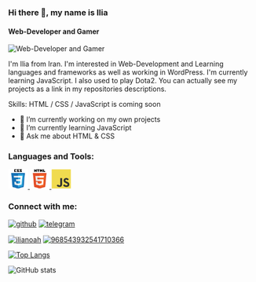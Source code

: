 ### Hi there 👋, my name is Ilia
#### Web-Developer and Gamer
![Web-Developer and Gamer](https://media.tenor.com/xGkSfwXINOUAAAAS/noah-jupe-lorenzo-enzo.gif)

I'm Ilia from Iran. I'm interested in Web-Development and Learning languages and frameworks as well as working in WordPress.  I'm currently learning JavaScript. I also used to play Dota2. You can actually see my projects as a link in my repositories descriptions.

Skills: HTML / CSS / JavaScript is coming soon

- 🔭 I’m currently working on my own projects 
- 🌱 I’m currently learning JavaScript 
- 💬 Ask me about HTML & CSS 





<h3 align="left">Languages and Tools:</h3>
<p align="left"> <a href="https://www.w3schools.com/css/" target="_blank" rel="noreferrer"> <img src="https://raw.githubusercontent.com/devicons/devicon/master/icons/css3/css3-original-wordmark.svg" alt="css3" width="40" height="40"/> </a> <a href="https://www.w3.org/html/" target="_blank" rel="noreferrer"> <img src="https://raw.githubusercontent.com/devicons/devicon/master/icons/html5/html5-original-wordmark.svg" alt="html5" width="40" height="40"/> </a> <a href="https://developer.mozilla.org/en-US/docs/Web/JavaScript" target="_blank" rel="noreferrer"> <img src="https://raw.githubusercontent.com/devicons/devicon/master/icons/javascript/javascript-original.svg" alt="javascript" width="40" height="40"/> </a> </p>

<h3 align="left">Connect with me:</h3>
<p align="left">

[<img src='https://cdn.jsdelivr.net/npm/simple-icons@3.0.1/icons/github.svg' alt='github' height='40'>](https://github.com/IliaNoah)
[<img src='https://cdn.jsdelivr.net/npm/simple-icons@3.0.1/icons/telegram.svg' alt='telegram' height='40'>](https://www.telegram.me/IliaNoah)

<a href="https://instagram.com/ilianoah" target="blank"><img align="center" src="https://raw.githubusercontent.com/rahuldkjain/github-profile-readme-generator/master/src/images/icons/Social/instagram.svg" alt="ilianoah" height="30" width="40" /></a>
<a href="https://discord.gg/968543932541710366" target="blank"><img align="center" src="https://raw.githubusercontent.com/rahuldkjain/github-profile-readme-generator/master/src/images/icons/Social/discord.svg" alt="968543932541710366" height="30" width="40" /></a>
</p>

[![Top Langs](https://github-readme-stats.vercel.app/api/top-langs/?username=IliaNoah)](https://github.com/anuraghazra/github-readme-stats)

![GitHub stats](https://github-readme-stats.vercel.app/api?username=IliaNoah&show_icons=true)  

